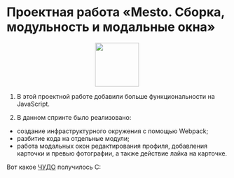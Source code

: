 # Проектная работа «Mesto. Сборка, модульность и модальные окна»

<div id="header" align="center">
  <img src="https://i.giphy.com/media/v1.Y2lkPTc5MGI3NjExeThpbzgxMmY5NjNzNnp5MHVtd3dhdnFzbThwYnNzbWtnbWlreTZ0dCZlcD12MV9pbnRlcm5hbF9naWZfYnlfaWQmY3Q9cw/smGCEo5zsAXtK4bqAT/giphy.gif" width="100"/>
</div>

1. В этой проектной  работе добавили больше функциональности на JavaScript. 

2. В данном спринте было реализовано:
- создание инфраструктурного окружения с помощью Webpack;
- разбитие кода на отдельные модули;
- работа модальных окон редактирования профиля, добавления карточки и превью фотографии, а также действие лайка на карточке.

Вот какое [ЧУДО](https://TaraBura.github.io/mesto-project-ff) получилось С:


